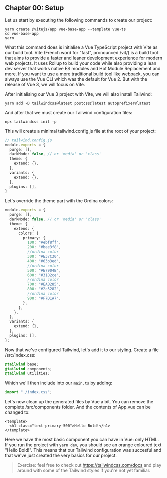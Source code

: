 ## Chapter 00: Setup

Let us start by executing the following commands to create our project:

```
yarn create @vitejs/app vue-base-app --template vue-ts
cd vue-base-app
yarn
```

What this command does is initialise a Vue TypeScript project with Vite as our build tool.
Vite (French word for "fast", pronounced /vit/) is a build tool that aims to provide a faster and leaner development experience for modern web projects.
It uses Rollup to build your code while also providing a lean dev server that works native ES modules and Hot Module Replacement and more.
If you want to use a more traditional build tool like webpack, you can always use the Vue CLI which was the default for Vue 2.
But with the release of Vue 3, we will focus on Vite.

After initialising our Vue 3 project with Vite, we will also install Tailwind:

```
yarn add -D tailwindcss@latest postcss@latest autoprefixer@latest
```

And after that we must create our Tailwind configuration files:

```
npx tailwindcss init -p
```

This will create a minimal tailwind.config.js file at the root of your project:

```ts
// tailwind.config.js
module.exports = {
  purge: [],
  darkMode: false, // or 'media' or 'class'
  theme: {
    extend: {},
  },
  variants: {
    extend: {},
  },
  plugins: [],
}
```

Let's override the theme part with the Ordina colors:

```ts
module.exports = {
  purge: [],
  darkMode: false, // or 'media' or 'class'
  theme: {
    extend: {
      colors: {
        primary: {
          100: "#ebf8ff",
          200: "#bee3f8",
          //ordina color
          300: "#E37C30",
          400: "#63b3ed",
          //ordina color
          500: "#E7904B",
          600: "#3182ce",
          //ordina color
          700: "#EAB285",
          800: "#2c5282",
          //ordina color
          900: "#F7D1A7",
        },
      },
    },
  },
  variants: {
    extend: {},
  },
  plugins: [],
};
```

Now that we've configured Tailwind, let's add it to our styling.
Create a file /src/index.css:

```css
@tailwind base;
@tailwind components;
@tailwind utilities;
```

Which we'll then include into our `main.ts` by adding: 

```ts
import "./index.css";
```

Let's now clean up the generated files by Vue a bit.
You can remove the complete /src/components folder.
And the contents of App.vue can be changed to:

```vue
<template>
  <h1 class="text-primary-500">Hello Bold!</h1>
</template>
```

Here we have the most basic component you can have in Vue: only HTML.
If you run the project with `yarn dev`, you should see an orange coloured text "Hello Bold!".
This means that our Tailwind configuration was succesful and that we've just created the very basics for our project.

> Exercise: feel free to check out https://tailwindcss.com/docs and play around with some of the Tailwind styles if you're not yet familiar.